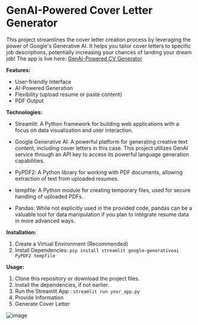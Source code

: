 # GenAI-Powered Cover Letter Generator

This project streamlines the cover letter creation process by leveraging the power of Google's Generative AI. It helps you tailor cover letters to specific job descriptions, potentially increasing your chances of landing your dream job!
The app is live here: [GenAI-Powered CV Generator](https://ai-powered-cv-generator-by-kayhyanki.streamlit.app/)

**Features:**

- User-friendly Interface
- AI-Powered Generation
- Flexibility (upload resume or paste content)
- PDF Output

**Technologies:**

- Streamlit: A Python framework for building web applications with a focus on data visualization and user interaction.
- Google Generative AI: A powerful platform for generating creative text content, including cover letters in this case. This project utilizes GenAI service through an API key to access its powerful language generation capabilities.

- PyPDF2: A Python library for working with PDF documents, allowing extraction of text from uploaded resumes.
- tempfile: A Python module for creating temporary files, used for secure handling of uploaded PDFs.
- Pandas: While not explicitly used in the provided code, pandas can be a valuable tool for data manipulation if you plan to integrate resume data in more advanced ways.

**Installation:**

1. Create a Virtual Environment (Recommended)
2. Install Dependencies: `pip install streamlit google-generativeai PyPDF2 tempfile`

**Usage:**

1. Clone this repository or download the project files.
2. Install the dependencies, if not earlier.
3. Run the Streamlit App : `streamlit run your_app.py`
4. Provide Information
5. Generate Cover Letter
   
![image](https://github.com/user-attachments/assets/c9db7aa6-636e-454b-9a7f-91c701bf2c4a)


